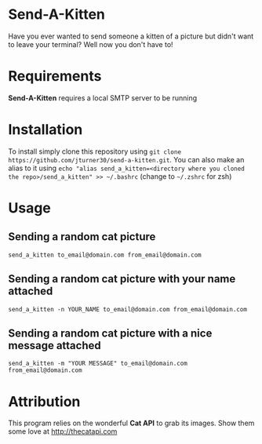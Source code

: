 # Send-A-Kitten
Have you ever wanted to send someone a kitten of a picture but didn't want to leave your terminal? Well now you don't have to!

# Requirements
**Send-A-Kitten** requires a local SMTP server to be running

# Installation
To install simply clone this repository using `git clone https://github.com/jturner30/send-a-kitten.git`. You can also make an alias to it using `echo "alias send_a_kitten=<directory where you cloned the repo>/send_a_kitten" >> ~/.bashrc` (change to `~/.zshrc` for zsh)

# Usage
## Sending a random cat picture
`send_a_kitten to_email@domain.com from_email@domain.com`
## Sending a random cat picture with your name attached
`send_a_kitten -n YOUR_NAME to_email@domain.com from_email@domain.com`
## Sending a random cat picture with a nice message attached
`send_a_kitten -m "YOUR MESSAGE" to_email@domain.com from_email@domain.com`

# Attribution
This program relies on the wonderful **Cat API** to grab its images. Show them some love at http://thecatapi.com


